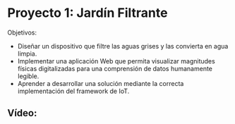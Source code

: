 # Proyecto 1: Jardín Filtrante

Objetivos:
- Diseñar un dispositivo que filtre las aguas grises y las convierta en agua limpia.
- Implementar una aplicación Web que permita visualizar magnitudes físicas digitalizadas para una comprensión de datos humanamente legible.
- Aprender a desarrollar una solución mediante la correcta implementación del framework de IoT.

## Vídeo: 
